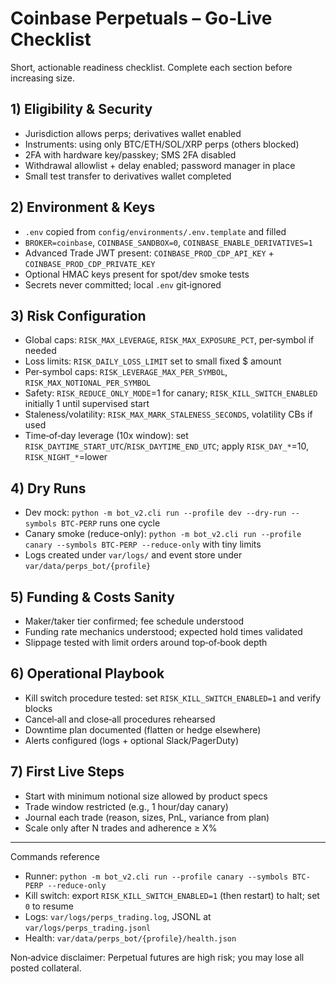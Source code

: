 # Coinbase Perpetuals – Go‑Live Checklist

Short, actionable readiness checklist. Complete each section before increasing size.

## 1) Eligibility & Security
- Jurisdiction allows perps; derivatives wallet enabled
- Instruments: using only BTC/ETH/SOL/XRP perps (others blocked)
- 2FA with hardware key/passkey; SMS 2FA disabled
- Withdrawal allowlist + delay enabled; password manager in place
- Small test transfer to derivatives wallet completed

## 2) Environment & Keys
- `.env` copied from `config/environments/.env.template` and filled
- `BROKER=coinbase`, `COINBASE_SANDBOX=0`, `COINBASE_ENABLE_DERIVATIVES=1`
- Advanced Trade JWT present: `COINBASE_PROD_CDP_API_KEY` + `COINBASE_PROD_CDP_PRIVATE_KEY`
- Optional HMAC keys present for spot/dev smoke tests
- Secrets never committed; local `.env` git‑ignored

## 3) Risk Configuration
- Global caps: `RISK_MAX_LEVERAGE`, `RISK_MAX_EXPOSURE_PCT`, per‑symbol if needed
- Loss limits: `RISK_DAILY_LOSS_LIMIT` set to small fixed $ amount
- Per‑symbol caps: `RISK_LEVERAGE_MAX_PER_SYMBOL`, `RISK_MAX_NOTIONAL_PER_SYMBOL`
- Safety: `RISK_REDUCE_ONLY_MODE`=1 for canary; `RISK_KILL_SWITCH_ENABLED` initially 1 until supervised start
- Staleness/volatility: `RISK_MAX_MARK_STALENESS_SECONDS`, volatility CBs if used
- Time‑of‑day leverage (10x window): set `RISK_DAYTIME_START_UTC`/`RISK_DAYTIME_END_UTC`; apply `RISK_DAY_*`=10, `RISK_NIGHT_*`=lower

## 4) Dry Runs
- Dev mock: `python -m bot_v2.cli run --profile dev --dry-run --symbols BTC-PERP` runs one cycle
- Canary smoke (reduce-only): `python -m bot_v2.cli run --profile canary --symbols BTC-PERP --reduce-only` with tiny limits
- Logs created under `var/logs/` and event store under `var/data/perps_bot/{profile}`

## 5) Funding & Costs Sanity
- Maker/taker tier confirmed; fee schedule understood
- Funding rate mechanics understood; expected hold times validated
- Slippage tested with limit orders around top‑of‑book depth

## 6) Operational Playbook
- Kill switch procedure tested: set `RISK_KILL_SWITCH_ENABLED=1` and verify blocks
- Cancel‑all and close‑all procedures rehearsed
- Downtime plan documented (flatten or hedge elsewhere)
- Alerts configured (logs + optional Slack/PagerDuty)

## 7) First Live Steps
- Start with minimum notional size allowed by product specs
- Trade window restricted (e.g., 1 hour/day canary)
- Journal each trade (reason, sizes, PnL, variance from plan)
- Scale only after N trades and adherence ≥ X%

---

Commands reference
- Runner: `python -m bot_v2.cli run --profile canary --symbols BTC-PERP --reduce-only`
- Kill switch: export `RISK_KILL_SWITCH_ENABLED=1` (then restart) to halt; set `0` to resume
- Logs: `var/logs/perps_trading.log`, JSONL at `var/logs/perps_trading.jsonl`
- Health: `var/data/perps_bot/{profile}/health.json`

Non‑advice disclaimer: Perpetual futures are high risk; you may lose all posted collateral.
